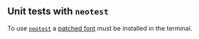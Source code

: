 ## Unit tests with `neotest`

To use [`neotest`](https://github.com/nvim-neotest/neotest#installation) a [patched font](https://github.com/ryanoasis/nerd-fonts/tree/master/patched-fonts) must be installed in the terminal.
